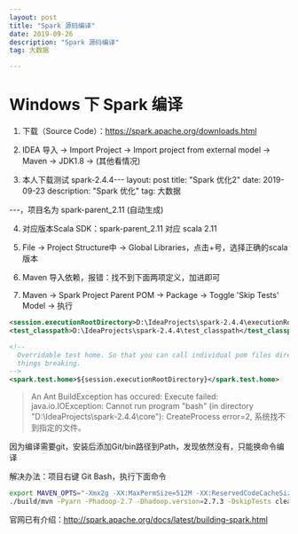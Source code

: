 ```yaml
---
layout: post
title: "Spark 源码编译"
date: 2019-09-26
description: "Spark 源码编译"
tag: 大数据

---
```



# Windows 下 Spark 编译

1. 下载（Source Code）：https://spark.apache.org/downloads.html

2. IDEA 导入 -> Import Project -> Import project from external model -> Maven -> JDK1.8 -> (其他看情况)

3. 本人下载测试 spark-2.4.4---
layout: post
title: "Spark 优化2"
date: 2019-09-23
description: "Spark 优化"
tag: 大数据

---，项目名为 spark-parent_2.11 (自动生成)

4. 对应版本Scala SDK：spark-parent_2.11 对应 scala 2.11

5. File -> Project Structure中 -> Global Libraries，点击+号，选择正确的scala版本

6. Maven 导入依赖，报错：找不到下面两项定义，加进即可

7. Maven -> Spark Project Parent POM -> Package -> Toggle 'Skip Tests' Model -> 执行

```xml
<session.executionRootDirectory>D:\IdeaProjects\spark-2.4.4\executionRootDirectory</session.executionRootDirectory>
<test_classpath>D:\IdeaProjects\spark-2.4.4\test_classpath</test_classpath>

<!--
  Overridable test home. So that you can call individual pom files directly without
  things breaking.
-->
<spark.test.home>${session.executionRootDirectory}</spark.test.home>
```

> An Ant BuildException has occured: Execute failed: java.io.IOException: Cannot run program "bash" (in directory "D:\IdeaProjects\spark-2.4.4\core"): CreateProcess error=2, 系统找不到指定的文件。

因为编译需要git，安装后添加Git/bin路径到Path，发现依然没有，只能换命令编译


解决办法：项目右键 Git Bash，执行下面命令
```sh
export MAVEN_OPTS="-Xmx2g -XX:MaxPermSize=512M -XX:ReservedCodeCacheSize=512m"
./build/mvn -Pyarn -Phadoop-2.7 -Dhadoop.version=2.7.3 -DskipTests clean package
```
官网已有介绍：http://spark.apache.org/docs/latest/building-spark.html


